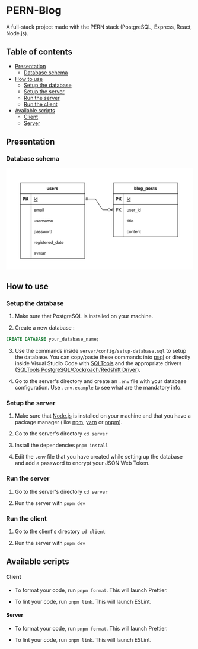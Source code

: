 # PERN-Blog

A full-stack project made with the PERN stack (PostgreSQL, Express, React, Node.js).

## Table of contents

-   [Presentation](#presentation)
    -   [Database schema](#database-schema)
-   [How to use](#how-to-use)
    -   [Setup the database](#setup-the-database)
    -   [Setup the server](#setup-the-server)
    -   [Run the server](#run-the-server)
    -   [Run the client](#run-the-client)
-   [Available scripts](#available-scripts)
    -   [Client](#client)
    -   [Server](#server)

## Presentation

### Database schema

![Database schema](./docs/erd-diagram.png)

## How to use

### Setup the database

1) Make sure that PostgreSQL is installed on your machine.

2) Create a new database :
```sql
CREATE DATABASE your_database_name;
```
3) Use the commands inside `server/config/setup-database.sql` to setup the database. You can copy/paste these commands into [psql](https://www.postgresql.org/docs/current/app-psql.html) or directly inside Visual Studio Code with [SQLTools](https://marketplace.visualstudio.com/items?itemName=mtxr.sqltools) and the appropriate drivers ([SQLTools PostgreSQL/Cockroach/Redshift Driver](https://marketplace.visualstudio.com/items?itemName=mtxr.sqltools-driver-pg)).

4) Go to the server's directory and create an `.env` file with your database configuration. Use `.env.example` to see what are the mandatory info. 

### Setup the server

1) Make sure that [Node.js](https://nodejs.org/en/) is installed on your machine and that you have a package manager (like [npm](https://www.npmjs.com/), [yarn](https://yarnpkg.com/) or [pnpm](https://pnpm.io/)).

2) Go to the server's directory `cd server`

3) Install the dependencies `pnpm install`

4) Edit the `.env` file that you have created while setting up the database and add a password to encrypt your JSON Web Token.

### Run the server

1) Go to the server's directory `cd server`

2) Run the server with `pnpm dev`

### Run the client

1) Go to the client's directory `cd client`

2) Run the server with `pnpm dev`

## Available scripts

#### Client

- To format your code, run `pnpm format`. This will launch Prettier.

- To lint your code, run `pnpm link`. This will launch ESLint.

#### Server

- To format your code, run `pnpm format`. This will launch Prettier.

- To lint your code, run `pnpm link`. This will launch ESLint.
